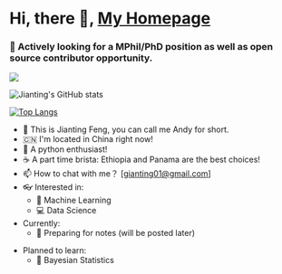 # Hi, there :wave:, [My Homepage](http://www.jiantingfeng.vip)
### :eyes: Actively looking for a MPhil/PhD position as well as open source contributor opportunity.
![](https://komarev.com/ghpvc/?username=JiantingFeng&color=blueviolet)

![Jianting's GitHub stats](https://github-readme-stats.vercel.app/api?username=JiantingFeng&show_icons=true&theme=dracula)

[![Top Langs](https://github-readme-stats.vercel.app/api/top-langs/?username=JiantingFeng&layout=compact)](https://github.com/JiantingFeng/github-readme-stats)

- :telescope: This is Jianting Feng, you can call me Andy for short. 
- :cn: I'm located in China right now!
- :snake: A python enthusiast!
- :coffee: A part time brista: Ethiopia and Panama are the best choices!
- :mailbox: How to chat with me？ [gianting01@gmail.com]
- :eyeglasses: Interested in:
  - :slot_machine: Machine Learning
  - :computer: Data Science
- Currently:
  - :seedling: Preparing for notes (will be posted later)
<!--   - :bulb: Theoretical Machine Learning  -->
- Planned to learn:
  - :watermelon: Bayesian Statistics
<!-- - Living with my Beagle dog :dog2:!
- Dream to travel: :jp:, :us:, :uk: and :ca:
 -->
